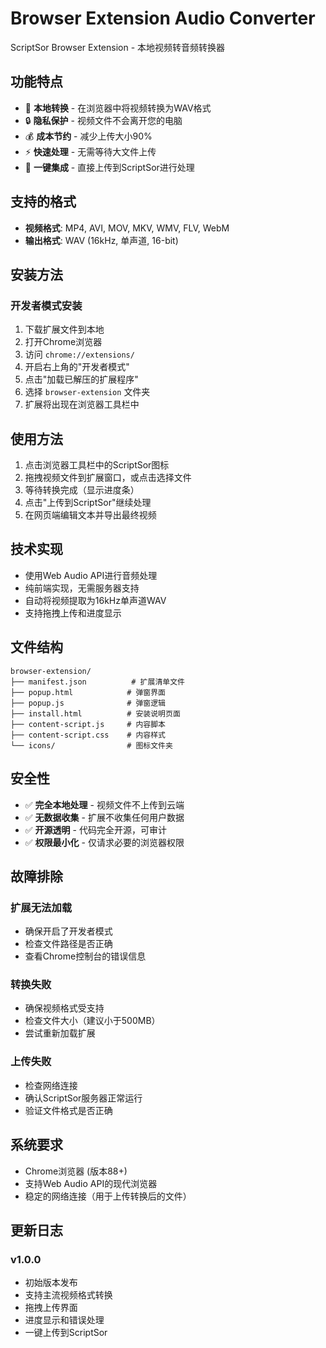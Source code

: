 # Browser Extension Audio Converter

ScriptSor Browser Extension - 本地视频转音频转换器

## 功能特点

- 🚀 **本地转换** - 在浏览器中将视频转换为WAV格式
- 🔒 **隐私保护** - 视频文件不会离开您的电脑
- 💰 **成本节约** - 减少上传大小90%
- ⚡ **快速处理** - 无需等待大文件上传
- 🎯 **一键集成** - 直接上传到ScriptSor进行处理

## 支持的格式

- **视频格式**: MP4, AVI, MOV, MKV, WMV, FLV, WebM
- **输出格式**: WAV (16kHz, 单声道, 16-bit)

## 安装方法

### 开发者模式安装

1. 下载扩展文件到本地
2. 打开Chrome浏览器
3. 访问 `chrome://extensions/`
4. 开启右上角的"开发者模式"
5. 点击"加载已解压的扩展程序"
6. 选择 `browser-extension` 文件夹
7. 扩展将出现在浏览器工具栏中

## 使用方法

1. 点击浏览器工具栏中的ScriptSor图标
2. 拖拽视频文件到扩展窗口，或点击选择文件
3. 等待转换完成（显示进度条）
4. 点击"上传到ScriptSor"继续处理
5. 在网页端编辑文本并导出最终视频

## 技术实现

- 使用Web Audio API进行音频处理
- 纯前端实现，无需服务器支持
- 自动将视频提取为16kHz单声道WAV
- 支持拖拽上传和进度显示

## 文件结构

```
browser-extension/
├── manifest.json          # 扩展清单文件
├── popup.html            # 弹窗界面
├── popup.js              # 弹窗逻辑
├── install.html          # 安装说明页面
├── content-script.js     # 内容脚本
├── content-script.css    # 内容样式
└── icons/                # 图标文件夹
```

## 安全性

- ✅ **完全本地处理** - 视频文件不上传到云端
- ✅ **无数据收集** - 扩展不收集任何用户数据
- ✅ **开源透明** - 代码完全开源，可审计
- ✅ **权限最小化** - 仅请求必要的浏览器权限

## 故障排除

### 扩展无法加载
- 确保开启了开发者模式
- 检查文件路径是否正确
- 查看Chrome控制台的错误信息

### 转换失败
- 确保视频格式受支持
- 检查文件大小（建议小于500MB）
- 尝试重新加载扩展

### 上传失败
- 检查网络连接
- 确认ScriptSor服务器正常运行
- 验证文件格式是否正确

## 系统要求

- Chrome浏览器 (版本88+)
- 支持Web Audio API的现代浏览器
- 稳定的网络连接（用于上传转换后的文件）

## 更新日志

### v1.0.0
- 初始版本发布
- 支持主流视频格式转换
- 拖拽上传界面
- 进度显示和错误处理
- 一键上传到ScriptSor
